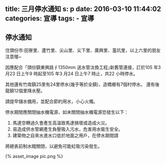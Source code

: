 title: 三月停水通知
s: p
date: 2016-03-10 11:44:02
categories: 宣導
tags:
    - 宣導
---

## 停水通知

住頭份市:田寮里、蘆竹里、尖山里、尖下里、廣興里、濫坑里，以上六里的朋友注意喔~

因應配合「頭份鎮東興路∮1350mm 送水管汰換工程｣新舊管連接，訂於105 年3 月23 日上午9 時起至105 年3 月24 日上午7 時止，共22 小時停水。

其他還有竹南鎮25里有24里停水(幾乎等於全鎮)，造橋鄉有7個村停水。
還有後龍鎮12個里降水壓。

請提早儲水備用，並配合節約用水，小心火燭。

停水期間應關閉抽水機電源，如未關閉抽水機電源恐發生以下：

1. 馬達空轉過久會產生高溫致馬達損壞或造成火災。
1. 易造成供水管網產生負壓吸入污水，危害用水衛生安全。
1. 建築物之自來水進水口低於地面之用戶，在停水期間請

將總表前制水閥關閉，以避免可能虹吸污染發生。

{% asset_image pic.png %} 
